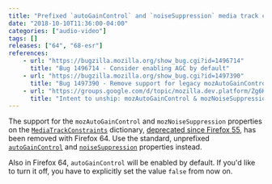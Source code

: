 ```yaml
---
title: "Prefixed `autoGainControl` and `noiseSuppression` media track constraints have been removed"
date: "2018-10-10T11:36:00-04:00"
categories: ["audio-video"]
tags: []
releases: ["64", "68-esr"]
references:
    - url: "https://bugzilla.mozilla.org/show_bug.cgi?id=1496714"
      title: "Bug 1496714 - Consider enabling AGC by default"
    - url: "https://bugzilla.mozilla.org/show_bug.cgi?id=1497390"
      title: "Bug 1497390 - Remove support for legacy mozAutoGainControl and mozNoiseSuppression constraints."
    - url: "https://groups.google.com/d/topic/mozilla.dev.platform/Zg6KTgGPp1I/discussion"
      title: "Intent to unship: mozAutoGainControl & mozNoiseSuppression constraints (and AGC=on by default)"
---
```

The support for the `mozAutoGainControl` and `mozNoiseSuppression` properties on the [`MediaTrackConstraints`](https://developer.mozilla.org/docs/Web/API/MediaTrackConstraints) dictionary, [deprecated since Firefox 55](https://www.fxsitecompat.dev/en-CA/docs/2017/autogaincontrol-and-noisesuppression-media-track-constraints-have-been-unprefixed/), has been removed with Firefox 64. Use the standard, unprefixed [`autoGainControl`](https://developer.mozilla.org/docs/Web/API/MediaTrackConstraints/autoGainControl) and [`noiseSuppression`](https://developer.mozilla.org/docs/Web/API/MediaTrackConstraints/noiseSuppression) properties instead.

Also in Firefox 64, `autoGainControl` will be enabled by default. If you'd like to turn it off, you have to explicitly set the value `false` from now on.
